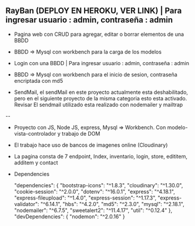 ## RayBan (DEPLOY EN HEROKU, VER LINK) | Para ingresar usuario : admin, contraseña : admin

- Pagina web con CRUD para agregar, editar o borrar elementos de una BBDD
- BBDD => Mysql con workbench para la carga de los modelos 

- Login con una BBDD | Para ingresar usuario : admin, contraseña : admin
- BBDD => Mysql con workbench para el inicio de sesion, contraseña encriptada con md5

- SendMail, el sendMail en este proyecto actualmente esta deshabilitado, pero en el siguiente proyecto de la misma categoria esto esta activado. Revisar
El sendmail utilizado esta realizado con nodemailer y mailtrap

--

- Proyecto con JS, Node JS, express, Mysql => Workbench. Con modelo-vista-controlador y trabajo de DOM

- El trabajo hace uso de bancos de imagenes online (Cloudinary)

- La pagina consta de 7 endpoint, Index, inventario, login, store, edititem, additem y contact

- Dependencies

  "dependencies": 
  {
    "bootstrap-icons": "^1.8.3",
    "cloudinary": "^1.30.0",
    "cookie-session": "^2.0.0",
    "dotenv": "^16.0.1",
    "express": "^4.18.1",
    "express-fileupload": "^1.4.0",
    "express-session": "^1.17.3",
    "express-validator": "^6.14.1",
    "hbs": "^4.2.0",
    "md5": "^2.3.0",
    "mysql": "^2.18.1",
    "nodemailer": "^6.7.5",
    "sweetalert2": "^11.4.17",
    "util": "^0.12.4"
  },
  "devDependencies": 
  {
    "nodemon": "^2.0.16"
  }
